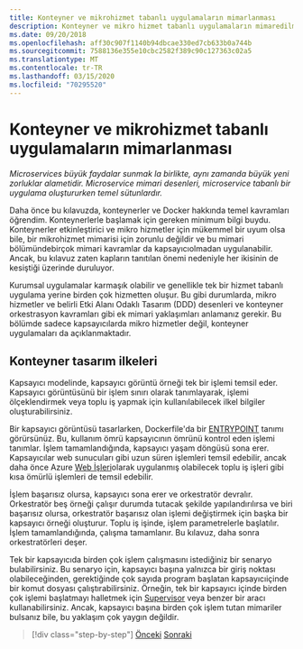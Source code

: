 ```yaml
---
title: Konteyner ve mikrohizmet tabanlı uygulamaların mimarlanması
description: Konteyner ve mikro hizmet tabanlı uygulamaların mimaredilmesi küçük bir başarı değildir ve hafife alınmamalıdır. Bu bölümdeki temel kavramları öğrenin.
ms.date: 09/20/2018
ms.openlocfilehash: aff30c907f1140b94dbcae330ed7cb633b0a744b
ms.sourcegitcommit: 7588136e355e10cbc2582f389c90c127363c02a5
ms.translationtype: MT
ms.contentlocale: tr-TR
ms.lasthandoff: 03/15/2020
ms.locfileid: "70295520"
---
```

# <a name="architecting-container-and-microservice-based-applications"></a>Konteyner ve mikrohizmet tabanlı uygulamaların mimarlanması

*Microservices büyük faydalar sunmak la birlikte, aynı zamanda büyük yeni zorluklar alametidir. Microservice mimari desenleri, microservice tabanlı bir uygulama oluştururken temel sütunlardır.*

Daha önce bu kılavuzda, konteynerler ve Docker hakkında temel kavramları öğrendim. Konteynerlerle başlamak için gereken minimum bilgi buydu. Konteynerler etkinleştirici ve mikro hizmetler için mükemmel bir uyum olsa bile, bir mikrohizmet mimarisi için zorunlu değildir ve bu mimari bölümündebirçok mimari kavramlar da kapsayıcıolmadan uygulanabilir. Ancak, bu kılavuz zaten kapların tanıtılan önemi nedeniyle her ikisinin de kesiştiği üzerinde duruluyor.

Kurumsal uygulamalar karmaşık olabilir ve genellikle tek bir hizmet tabanlı uygulama yerine birden çok hizmetten oluşur. Bu gibi durumlarda, mikro hizmetler ve belirli Etki Alanı Odaklı Tasarım (DDD) desenleri ve konteyner orkestrasyon kavramları gibi ek mimari yaklaşımları anlamanız gerekir. Bu bölümde sadece kapsayıcılarda mikro hizmetler değil, konteyner uygulamaları da açıklanmaktadır.

## <a name="container-design-principles"></a>Konteyner tasarım ilkeleri

Kapsayıcı modelinde, kapsayıcı görüntü örneği tek bir işlemi temsil eder. Kapsayıcı görüntüsünü bir işlem sınırı olarak tanımlayarak, işlemi ölçeklendirmek veya toplu iş yapmak için kullanılabilecek ilkel bilgiler oluşturabilirsiniz.

Bir kapsayıcı görüntüsü tasarlarken, Dockerfile'da bir [ENTRYPOINT](https://docs.docker.com/engine/reference/builder/#entrypoint) tanımı görürsünüz. Bu, kullanım ömrü kapsayıcının ömrünü kontrol eden işlemi tanımlar. İşlem tamamlandığında, kapsayıcı yaşam döngüsü sona erer. Kapsayıcılar web sunucuları gibi uzun süren işlemleri temsil edebilir, ancak daha önce Azure [Web İşleri](https://github.com/Azure/azure-webjobs-sdk/wiki)olarak uygulanmış olabilecek toplu iş işleri gibi kısa ömürlü işlemleri de temsil edebilir.

İşlem başarısız olursa, kapsayıcı sona erer ve orkestratör devralır. Orkestratör beş örneği çalışır durumda tutacak şekilde yapılandırılırsa ve biri başarısız olursa, orkestratör başarısız olan işlemi değiştirmek için başka bir kapsayıcı örneği oluşturur. Toplu iş işinde, işlem parametrelerle başlatılır. İşlem tamamlandığında, çalışma tamamlanır. Bu kılavuz, daha sonra orkestratörleri deşer.

Tek bir kapsayıcıda birden çok işlem çalışmasını istediğiniz bir senaryo bulabilirsiniz. Bu senaryo için, kapsayıcı başına yalnızca bir giriş noktası olabileceğinden, gerektiğinde çok sayıda program başlatan kapsayıcıiçinde bir komut dosyası çalıştırabilirsiniz. Örneğin, tek bir kapsayıcı içinde birden çok işlemi başlatmayı halletmek için [Supervisor](http://supervisord.org/) veya benzer bir aracı kullanabilirsiniz. Ancak, kapsayıcı başına birden çok işlem tutan mimariler bulsanız bile, bu yaklaşım çok yaygın değildir.

>[!div class="step-by-step"]
>[Önceki](../net-core-net-framework-containers/official-net-docker-images.md)
>[Sonraki](containerize-monolithic-applications.md)
